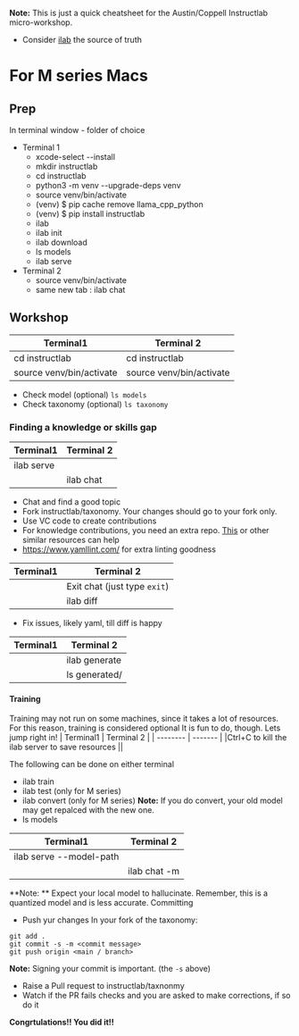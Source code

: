 **Note:** This is just a quick cheatsheet for the Austin/Coppell Instructlab micro-workshop. 
* Consider [ilab](https://github.com/instructlab/instructlab/blob/main/README.md) the source of truth

# For M series Macs

## Prep
In terminal window - folder of choice
* Terminal 1
    * xcode-select --install
    * mkdir instructlab
    * cd instructlab
    * python3 -m venv --upgrade-deps venv
    * source venv/bin/activate
    * (venv) $ pip cache remove llama_cpp_python
    * (venv) $ pip install instructlab
    * ilab
    * ilab init
    * ilab download
    * ls models
    * ilab serve
* Terminal 2
    * source venv/bin/activate
    * same new tab : ilab chat

## Workshop
| Terminal1    | Terminal 2 |
| -------- | ------- |
|  cd instructlab  |  cd instructlab   |
|  source venv/bin/activate  |  source venv/bin/activate   |

* Check model (optional)  `ls models`
* Check taxonomy (optional)  `ls taxonomy`

### Finding a knowledge or skills gap
| Terminal1    | Terminal 2 |
| -------- | ------- |
|  ilab serve  |     |
|    |  ilab chat   |

* Chat and find a good topic
* Fork instructlab/taxonomy. Your changes should go to your fork only.
* Use VC code to create contributions
* For knowledge contributions, you need an extra repo. [This](https://developer.ibm.com/tutorials/awb-contributing-knowledge-open-source-llms-instructlab/) or other similar resources can help
* https://www.yamllint.com/ for extra linting goodness

| Terminal1    | Terminal 2 |
| -------- | ------- |
| |Exit chat (just type `exit`)|
| |ilab diff|

* Fix issues, likely yaml, till diff is happy

| Terminal1    | Terminal 2 |
| -------- | ------- |
| |ilab generate|
| |ls generated/|

#### Training
Training may not run on some machines, since it takes a lot of resources. For this reason, training is considered optional It is fun to do, though. Lets jump right in!
| Terminal1    | Terminal 2 |
| -------- | ------- |
|Ctrl+C to kill the ilab server to save resources ||

The following can be done on either terminal
* ilab train 
* ilab test (only for M series)
* ilab convert (only for M series)
**Note:** If you do convert, your old model may get repalced with the new one.
* ls models

| Terminal1 | Terminal 2 |
| -------- | ------- |
|ilab serve --model-path <new model path> ||
| |ilab chat -m <New model name> | 

**Note: ** Expect your local model to hallucinate. Remember, this is a quantized model and is less accurate. 
Committing
* Push yur changes 
In your fork of the taxonomy:
``` 
git add .
git commit -s -m <commit message>
git push origin <main / branch>
```
**Note:** Signing your commit is important. (the `-s` above)
* Raise a Pull request to instructlab/taxnonmy
* Watch if the PR fails checks and you are asked to make corrections, if so do it

**Congrtulations!! You did it!!**

    





